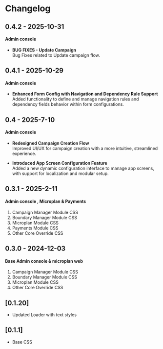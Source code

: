 # Changelog

## 0.4.2 - 2025-10-31

#### Admin console

- **BUG FIXES - Update Campaign**  
  Bug Fixes related to Update campaign flow.

## 0.4.1 - 2025-10-29

#### Admin console

- **Enhanced Form Config with Navigation and Dependency Rule Support**  
  Added functionality to define and manage navigation rules and dependency fields behavior within form configurations.


## 0.4 - 2025-7-10

#### Admin console

- **Redesigned Campaign Creation Flow**  
  Improved UI/UX for campaign creation with a more intuitive, streamlined experience.

- **Introduced App Screen Configuration Feature**  
  Added a new dynamic configuration interface to manage app screens, with support for localization and modular setup.

## 0.3.1 - 2025-2-11

#### Admin console , Microplan & Payments

1. Campaign Manager Module CSS
2. Boundary Manager Module CSS
3. Microplan Module CSS
4. Payments Module CSS
5. Other Core Override CSS

## 0.3.0 - 2024-12-03

#### Base Admin console & microplan web

1. Campaign Manager Module CSS
2. Boundary Manager Module CSS
3. Microplan Module CSS
4. Other Core Override CSS

## [0.1.20]

- Updated Loader with text styles

## [0.1.1]

- Base CSS